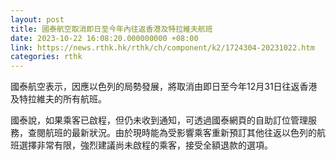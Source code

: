 ```yaml
---
layout: post
title: 國泰航空取消即日至今年內往返香港及特拉維夫航班
date: 2023-10-22 16:08:20.000000000 +08:00
link: https://news.rthk.hk/rthk/ch/component/k2/1724304-20231022.htm
categories: rthk
---
```


國泰航空表示，因應以色列的局勢發展，將取消由即日至今年12月31日往返香港及特拉維夫的所有航班。

國泰說，如果乘客已啟程，但仍未收到通知，可透過國泰網頁的自助訂位管理服務，查閱航班的最新狀況。由於現時能為受影響乘客重新預訂其他往返以色列的航班選擇非常有限，強烈建議尚未啟程的乘客，接受全額退款的選項。
